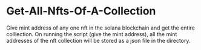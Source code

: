 # Get-All-Nfts-Of-A-Collection
Give mint address of any one nft in the solana blockchain and get the entire colllection.
On running the script (give the mint address), all the mint addresses of the nft collection will be stored as a json file in the directory.
